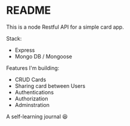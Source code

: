 # README

This is a node Restful API for a simple card app.

Stack:

* Express
* Mongo DB / Mongoose

Features I'm building:

* CRUD Cards
* Sharing card between Users
* Authentications
* Authorization
* Adminstration


A self-learning journal 😆 
